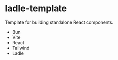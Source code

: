 # ladle-template

Template for building standalone React components.

- Bun
- Vite
- React
- Tailwind
- Ladle
